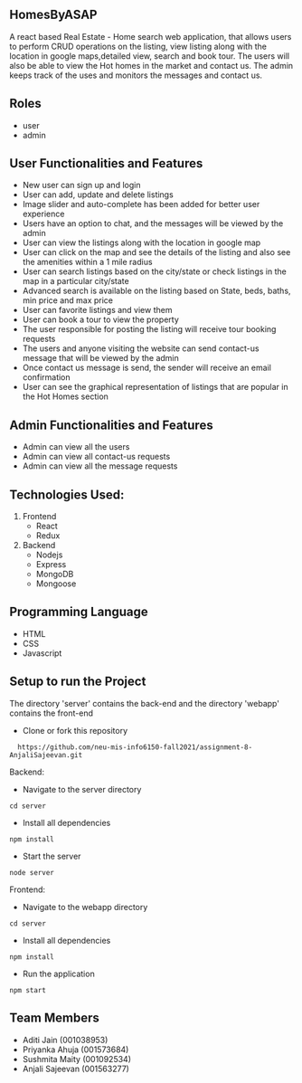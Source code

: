 ## HomesByASAP

A react based Real Estate - Home search web application, that allows users to perform CRUD operations on the listing, view listing along with the location in google maps,detailed view, search and book tour. The users will also be able to view the Hot homes in the market and contact us. The admin keeps track of the uses and monitors the messages and contact us.

## Roles
- user
- admin

## User Functionalities and Features

- New user can sign up and login
- User can add, update and delete listings
- Image slider and auto-complete has been added for better user experience
- Users have an option to chat, and the messages will be viewed by the admin
- User can view the listings along with the location in google map 
- User can click on the map and see the details of the listing and also see the amenities within a 1 mile radius 
- User can search listings based on the city/state or check listings in the map in a particular city/state
- Advanced search is available on the listing based on State, beds, baths, min price and max price
- User can favorite listings and view them
- User can book a tour to view the property
- The user responsible for posting the listing will receive tour booking requests
- The users and anyone visiting the website can send contact-us message that will be viewed by the admin
- Once contact us message is send, the sender will receive an email confirmation
- User can see the graphical representation of listings that are popular in the Hot Homes section

## Admin Functionalities and Features
- Admin can view all the users
- Admin can view all contact-us requests 
- Admin can view all the message requests

## Technologies Used:

1. Frontend
   - React
   - Redux
2. Backend
   - Nodejs
   - Express
   - MongoDB
   - Mongoose

## Programming Language 
- HTML
- CSS
- Javascript

## Setup to run the Project

The directory 'server' contains the back-end and the directory 'webapp' contains the front-end 

- Clone or fork this repository
```
  https://github.com/neu-mis-info6150-fall2021/assignment-8-AnjaliSajeevan.git
```

Backend:

- Navigate to the server directory 
```
cd server
```
- Install all dependencies
```
npm install
```
- Start the server
```
node server
```
Frontend:

- Navigate to the webapp directory 
```
cd server
```
-  Install all dependencies
```
npm install
```
-  Run the application
```
npm start
```
## Team Members
- Aditi Jain (001038953)
- Priyanka Ahuja (001573684)
- Sushmita Maity (001092534)
- Anjali Sajeevan (001563277)

